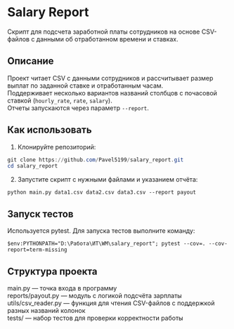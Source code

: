 # Salary Report

Скрипт для подсчета заработной платы сотрудников на основе CSV-файлов с данными об отработанном времени и ставках.

## Описание

Проект читает CSV с данными сотрудников и рассчитывает размер выплат по заданной ставке и отработанным часам.  
Поддерживает несколько вариантов названий столбцов с почасовой ставкой (`hourly_rate`, `rate`, `salary`).  
Отчеты запускаются через параметр `--report`.

## Как использовать

1. Клонируйте репозиторий:
 
```powershell   
git clone https://github.com/Pavel5199/salary_report.git  
cd salary_report  
```

2. Запустите скрипт с нужными файлами и указанием отчёта:

```
python main.py data1.csv data2.csv data3.csv --report payout
```

## Запуск тестов

Используется pytest.  Для запуска тестов выполните команду: 
```
$env:PYTHONPATH="D:\Работа\ИТ\WM\salary_report"; pytest --cov=. --cov-report=term-missing
```

## Структура проекта

main.py — точка входа в программу  
reports/payout.py — модуль с логикой подсчёта зарплаты  
utils/csv_reader.py — функция для чтения CSV-файлов с поддержкой разных названий колонок  
tests/ — набор тестов для проверки корректности работы
